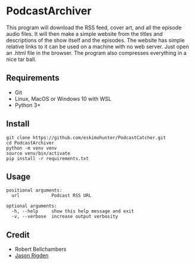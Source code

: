 # PodcastArchiver
This program will download the RSS feed, cover art, and all the episode audio files. It will then make a simple website from the titles and descriptions of the show itself and the episodes. The website has simple relative links to it can be used on a machine with no web server. Just open an .html file in the browser. The program also compresses everything in a nice tar ball.

##  Requirements

 - Git
 - Linux, MacOS or Windows 10 with WSL
 - Python 3+

## Install

    git clone https://github.com/eskimohunter/PodcastCatcher.git
    cd PodcastArchiver
    python -m venv venv
    source venv/bin/activate
    pip install -r requirements.txt

## Usage

    positional arguments:
      url            Podcast RSS URL
    
    optional arguments:
      -h, --help     show this help message and exit
      -v, --verbose  increase output verbosity

## Credit

- Robert Bellchambers
 - [Jason Rigden](https://twitter.com/mr_rigden)